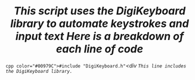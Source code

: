 <h1 <div align="center"><i>This script uses the DigiKeyboard library to automate keystrokes and input text Here is a breakdown of each line of code</i></div></h1>

```cpp color="#00979C">#include "DigiKeyboard.h"```<em><div <code>This line includes the DigiKeyboard library.</code></em></div>
